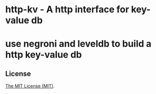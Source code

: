 http-kv - A http interface for key-value db
================

# use negroni and leveldb to build a http key-value db

## License

[The MIT License (MIT)](LICENSE).
